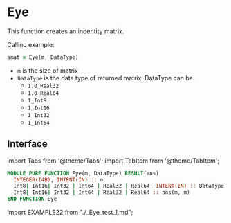 # Eye

This function creates an indentity matrix.

Calling example:

```fortran
amat = Eye(m, DataType)
```

- `m` is the size of matrix
- `DataType` is the data type of returned matrix. DataType can be
  - `1.0_Real32`
  - `1.0_Real64`
  - `1_Int8`
  - `1_Int16`
  - `1_Int32`
  - `1_Int64`

## Interface

import Tabs from '@theme/Tabs';
import TabItem from '@theme/TabItem';

<Tabs>
<TabItem value="interface" label="܀ Interface" default>

```fortran
MODULE PURE FUNCTION Eye(m, DataType) RESULT(ans)
  INTEGER(I4B), INTENT(IN) :: m
  Int8| Int16| Int32 | Int64 | Real32 | Real64, INTENT(IN) :: DataType
  Int8| Int16| Int32 | Int64 | Real32 | Real64 :: ans(m, m)
END FUNCTION Eye
```

</TabItem>

<TabItem value="example" label="️܀ See example">

import EXAMPLE22 from "./_Eye_test_1.md";

<EXAMPLE22 />

</TabItem>

<TabItem value="close" label="↢ ">

</TabItem>
</Tabs>
